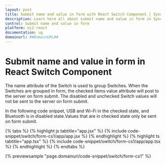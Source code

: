 ```yaml
---
layout: post
title: Submit name and value in form with React Switch Component | Syncfusion
description: Learn here all about submit name and value in form in Syncfusion Essential React Switch component, it's elements and more details.
control: Submit name and value in form 
platform: ej2-react
documentation: ug
domainurl: ##DomainURL##
---
```


# Submit name and value in form in React Switch Component

The name attribute of the Switch is used to group Switches. When the Switches are grouped in form, the checked items value attribute will post to the server on form submit. The disabled and unchecked Switch values will not be sent to the server on form submit.

In the following code snippet, USB and Wi-Fi in the checked state, and Bluetooth is in disabled state.Values that are in checked state only be sent on form submit.

{% tabs %}
{% highlight js tabtitle="app.jsx" %}
{% include code-snippet/switch/form-cs1/app/app.jsx %}
{% endhighlight %}
{% highlight ts tabtitle="app.tsx" %}
{% include code-snippet/switch/form-cs1/app/app.tsx %}
{% endhighlight %}
{% endtabs %}

 {% previewsample "page.domainurl/code-snippet/switch/form-cs1" %}